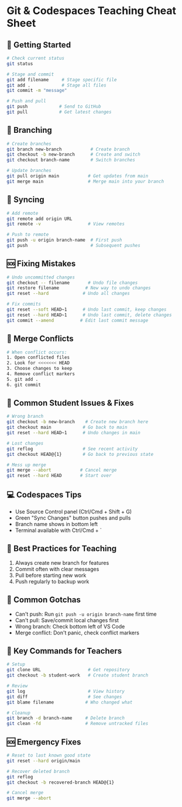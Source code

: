 # Git & Codespaces Teaching Cheat Sheet

## 🚀 Getting Started
```bash
# Check current status
git status

# Stage and commit
git add filename     # Stage specific file
git add .            # Stage all files
git commit -m "message"

# Push and pull
git push            # Send to GitHub
git pull            # Get latest changes
```

## 🌿 Branching
```bash
# Create branches
git branch new-branch           # Create branch
git checkout -b new-branch      # Create and switch
git checkout branch-name        # Switch branches

# Update branches
git pull origin main           # Get updates from main
git merge main                 # Merge main into your branch
```

## 🔄 Syncing
```bash
# Add remote
git remote add origin URL
git remote -v                  # View remotes

# Push to remote
git push -u origin branch-name  # First push
git push                        # Subsequent pushes
```

## 🆘 Fixing Mistakes
```bash
# Undo uncommitted changes
git checkout -- filename       # Undo file changes
git restore filename          # New way to undo changes
git reset --hard             # Undo all changes

# Fix commits
git reset --soft HEAD~1      # Undo last commit, keep changes
git reset --hard HEAD~1      # Undo last commit, delete changes
git commit --amend          # Edit last commit message
```

## 🔀 Merge Conflicts
```bash
# When conflict occurs:
1. Open conflicted files
2. Look for <<<<<<< HEAD
3. Choose changes to keep
4. Remove conflict markers
5. git add .
6. git commit
```

## 👥 Common Student Issues & Fixes
```bash
# Wrong branch
git checkout -b new-branch    # Create new branch here
git checkout main            # Go back to main
git reset --hard HEAD~1      # Undo changes in main

# Lost changes
git reflog                   # See recent activity
git checkout HEAD@{1}        # Go back to previous state

# Mess up merge
git merge --abort           # Cancel merge
git reset --hard HEAD       # Start over
```

## 💻 Codespaces Tips
- Use Source Control panel (Ctrl/Cmd + Shift + G)
- Green "Sync Changes" button pushes and pulls
- Branch name shows in bottom left
- Terminal available with Ctrl/Cmd + `

## 📝 Best Practices for Teaching
1. Always create new branch for features
2. Commit often with clear messages
3. Pull before starting new work
4. Push regularly to backup work

## 🚫 Common Gotchas
- Can't push: Run `git push -u origin branch-name` first time
- Can't pull: Save/commit local changes first
- Wrong branch: Check bottom left of VS Code
- Merge conflict: Don't panic, check conflict markers

## 🔑 Key Commands for Teachers
```bash
# Setup
git clone URL                  # Get repository
git checkout -b student-work   # Create student branch

# Review
git log                        # View history
git diff                       # See changes
git blame filename            # Who changed what

# Cleanup
git branch -d branch-name     # Delete branch
git clean -fd                 # Remove untracked files
```

## 🆘 Emergency Fixes
```bash
# Reset to last known good state
git reset --hard origin/main

# Recover deleted branch
git reflog
git checkout -b recovered-branch HEAD@{1}

# Cancel merge
git merge --abort
```
